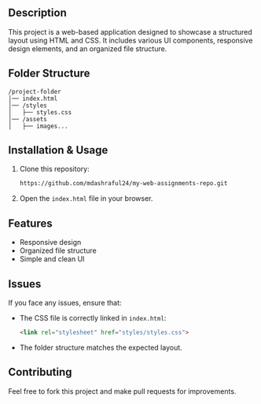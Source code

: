 ## Description
This project is a web-based application designed to showcase a structured layout using HTML and CSS. It includes various UI components, responsive design elements, and an organized file structure.

## Folder Structure
```
/project-folder
│── index.html
│── /styles
│   ├── styles.css
│── /assets
│   ├── images...
```

## Installation & Usage
1. Clone this repository:
   ```sh
   https://github.com/mdashraful24/my-web-assignments-repo.git
   ```
2. Open the `index.html` file in your browser.

## Features
- Responsive design
- Organized file structure
- Simple and clean UI

## Issues
If you face any issues, ensure that:
- The CSS file is correctly linked in `index.html`:
  ```html
  <link rel="stylesheet" href="styles/styles.css">
  ```
- The folder structure matches the expected layout.

## Contributing
Feel free to fork this project and make pull requests for improvements.

